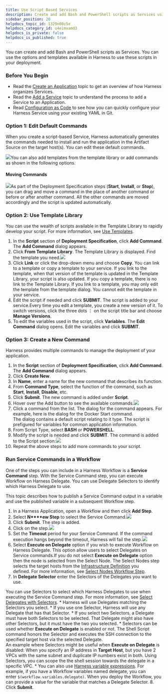 ```yaml
---
title: Use Script Based Services
description: Create and add Bash and PowerShell scripts as Services using the options and templates available in Harness.
sidebar_position: 20
helpdocs_topic_id: 1329n00z5e
helpdocs_category_id: u4eimxamd3
helpdocs_is_private: false
helpdocs_is_published: true
---
```


You can create and add Bash and PowerShell scripts as Services. You can use the options and templates available in Harness to use these scripts in your deployment.


### Before You Begin

* Read the [Create an Application](../applications/application-configuration.md) topic to get an overview of how Harness organizes Services.
* Read the [Add a Service](service-configuration.md) topic to understand the process to add a Service to an Application.
* Read [Configuration as Code](https://docs.harness.io/article/htvzryeqjw-configuration-as-code) to see how you can quickly configure your Harness Service using your existing YAML in Git.

### Option 1: Edit Default Commands

When you create a script-based Service, Harness automatically generates the commands needed to install and run the application in the Artifact Source on the target host(s). You can edit these default commands.

![](./static/use-script-based-service-31.png)You can also add templates from the template library or add commands as shown in the following options.

#### Moving Commands

![](./static/use-script-based-service-32.gif)As part of the Deployment Specification steps (**Start**, **Install**, or **Stop**), you can drag and move a command in the place of another command or before or after another command. All the other commands are moved accordingly and the script is updated automatically.

### Option 2: Use Template Library

You can use the wealth of scripts available in the Template Library to rapidly develop your script. For more information, see [Use Templates](https://docs.harness.io/article/ygi6d8epse-use-templates).

1. In the **Script** section of **Deployment Specification**, click **Add Command**. The **Add Command** dialog appears.
2. Click **From Template Library**. The Template Library is displayed. Find the template you need.![](./static/use-script-based-service-33.png)
3. Click **Link** or click the drop-down menu and choose **Copy**. You can link to a template or copy a template to your service. If you link to the template, when that version of the template is updated in the Template Library, your script is also updated. If you copy a template, there is no link to the Template Library. If you link to a template, you may only edit the template from the template dialog. You cannot edit the template in your service.
4. Edit the script if needed and click **SUBMIT**. The script is added to your service.Every time you edit a template, you create a new version of it. To switch versions, click the three dots ⋮ on the script title bar and choose **Manage Versions**.
5. To edit the variables used in the script, click **Variables**. The **Edit Command** dialog opens. Edit the variables and click **SUBMIT**.

### Option 3: Create a New Command

Harness provides multiple commands to manage the deployment of your application.

1. In the **Script** section of **Deployment Specification**, click **Add Command**. The **Add Command** dialog appears.
2. Click **Create New**.
3. In **Name**, enter a name for the new command that describes its function.
4. From **Command Type**, select the function of the command, such as **Start**, **Install**, **Disable**, etc.
5. Click **Submit**. The new command is added under **Script**.
6. Hover over the Add button to see the available commands.![](./static/use-script-based-service-34.png)
7. Click a command from the list. The dialog for the command appears. For example, here is the dialog for the Docker Start command.  
The dialog contains a default script relating to it type. The script is prefigured for variables for common application information.
8. From Script Type, select **BASH** or **POWERSHELL**.
9. Modify the script is needed and click **SUBMIT**. The command is added to the Script section:![](./static/use-script-based-service-35.png)
10. Repeat the above steps to add more commands to your script.

### Run Service Commands in a Workflow

One of the steps you can include in a Harness Workflow is a **Service Command** step. With the Service Command step, you can execute Workflow on Harness Delegate. You can use Delegate Selectors to identify which Harness Delegate to use.

This topic describes how to publish a Service Command output in a variable and use the published variable in a subsequent Workflow step.

1. In a Harness Application, open a Workflow and then click **Add Step**.
2. Select **N****ew Step** to select the Service Command.![](./static/use-script-based-service-36.png)
3. Click **Submit**. The step is added.
4. Click on the step.![](./static/use-script-based-service-37.png)
5. Set the **Timeout** period for your Service Command. If the command execution hangs beyond the timeout, Harness will fail the step.![](./static/use-script-based-service-38.png)
6. Select **Execute on Delegate** option if you wish to execute Workflow on Harness Delegate. This option allow users to select Delegates on Service commands.If you do not select **Execute on Delegate** option then the node is selected from the Select Node. The Select Nodes step selects the target hosts from the [Infrastructure Definition](../environments/infrastructure-definitions.md) you defined. For more information, see [Select Nodes Workflow Step](https://docs.harness.io/article/9h1cqaxyp9-select-nodes-workflow-step).
7. In **Delegate Selector** enter the Selectors of the Delegates you want to use.  
  
You can use Selectors to select which Harness Delegates to use when executing the Service Command step. For more information, see [Select Delegates with Selectors](https://docs.harness.io/article/c3fvixpgsl-select-delegates-for-specific-tasks-with-selectors).
	* Harness will use Delegates matching the Selectors you select.
	* If you use one Selector, Harness will use any Delegate that has that Selector.
	* If you select two Selectors, a Delegate must have both Selectors to be selected. That Delegate might also have other Selectors, but it must have the two you selected.
	* Selectors can be used whether **Execute on Delegate** is enabled or not. The Shell Script command honors the Selector and executes the SSH connection to the specified target host via the selected Delegate.   
	An example where Selectors might be useful when **Execute on Delegate** is disabled: When you specify an IP address in **Target Host**, but you have 2 VPCs with the same subnet and duplicate IP numbers exist in both. Using Selectors, you can scope the the shell session towards the delegate in a specific VPC.
	* You can also use [Harness variable expressions](https://docs.harness.io/article/9dvxcegm90-variables). For example, if you have a Workflow variables named delegate, you can enter `$(workflow.variables.delegate)`. When you deploy the Workflow, you can provide a value for the variable that matches a Delegate Selector.
8. Click **Submit**.

